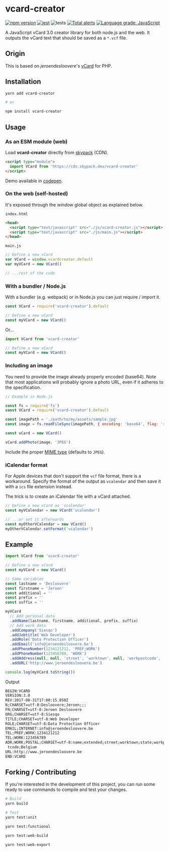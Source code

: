# vcard-creator

[![npm version](https://badge.fury.io/js/vcard-creator.svg)](https://badge.fury.io/js/vcard-creator)
[![jest](https://jestjs.io/img/jest-badge.svg)](https://github.com/facebook/jest)
![tests](https://github.com/joaocarmo/vcard-creator/workflows/Tests/badge.svg)
[![Total alerts](https://img.shields.io/lgtm/alerts/g/joaocarmo/vcard-creator.svg?logo=lgtm&logoWidth=18)](https://lgtm.com/projects/g/joaocarmo/vcard-creator/alerts/)
[![Language grade: JavaScript](https://img.shields.io/lgtm/grade/javascript/g/joaocarmo/vcard-creator.svg?logo=lgtm&logoWidth=18)](https://lgtm.com/projects/g/joaocarmo/vcard-creator/context:javascript)

A JavaScript vCard 3.0 creator library for both node.js and the web.
It outputs the vCard text that should be saved as a `*.vcf` file.

## Origin

This is based on _jeroendesloovere_'s [vCard][jeroendesloovere] for PHP.

## Installation

```sh
yarn add vcard-creator

# or

npm install vcard-creator
```

## Usage

### As an ESM module (web)

Load **vcard-creator** directly from [skypack][skypack] (CDN).

```html
<script type="module">
  import VCard from 'https://cdn.skypack.dev/vcard-creator'
</script>
```

Demo available in [codepen][codepen].

### On the web (self-hosted)

It's exposed through the _window_ global object as explained below.

`index.html`

```html
<head>
  <script type="text/javascript" src="./js/vcard-creator.js"></script>
  <script type="text/javascript" src="./js/main.js"></script>
</head>
```

`main.js`

```js
// Define a new vCard
var VCard = window.vcardcreator.default
var myVCard = new VCard()

// ...rest of the code
```

### With a bundler / Node.js

With a bundler (e.g. webpack) or in Node.js you can just require / import it.

```js
const VCard = require('vcard-creator').default

// Define a new vCard
const myVCard = new VCard()
```

Or...

```js
import VCard from 'vcard-creator'

// Define a new vCard
const myVCard = new VCard()
```

### Including an image

You need to provide the image already properly encoded (base64). Note that most
applications will probably ignore a photo URL, even if it adheres to the
specification.

```js
// Example in Node.js

const fs = require('fs')
const VCard = require('vcard-creator').default

const imagePath = './path/to/my/assets/sample.jpg'
const image = fs.readFileSync(imagePath, { encoding: 'base64', flag: 'r' })

const vCard = new VCard()

vCard.addPhoto(image, 'JPEG')
```

Include the proper [MIME type][mime-types] (defaults to `JPEG`).

### iCalendar format

For Apple devices that don't support the `vcf` file format, there is a
workaround. Specify the format of the output as `vcalendar` and then save it
with a `ics` file extension instead.

The trick is to create an iCalendar file with a vCard attached.

```js
// Define a new vCard as 'vcalendar'
const myVCalendar = new VCard('vcalendar')

// ...or set it afterwards
const myOtherVCalendar = new VCard()
myOtherVCalendar.setFormat('vcalendar')
```

## Example

```js
import VCard from 'vcard-creator'

// Define a new vCard
const myVCard = new VCard()

// Some variables
const lastname = 'Desloovere'
const firstname = 'Jeroen'
const additional = ''
const prefix = ''
const suffix = ''

myVCard
  // Add personal data
  .addName(lastname, firstname, additional, prefix, suffix)
  // Add work data
  .addCompany('Siesqo')
  .addJobtitle('Web Developer')
  .addRole('Data Protection Officer')
  .addEmail('info@jeroendesloovere.be')
  .addPhoneNumber(1234121212, 'PREF;WORK')
  .addPhoneNumber(123456789, 'WORK')
  .addAddress(null, null, 'street', 'worktown', null, 'workpostcode', 'Belgium')
  .addURL('http://www.jeroendesloovere.be')

console.log(myVCard.toString())
```

Output

```txt
BEGIN:VCARD
VERSION:3.0
REV:2017-08-31T17:00:15.850Z
N;CHARSET=utf-8:Desloovere;Jeroen;;;
FN;CHARSET=utf-8:Jeroen Desloovere
ORG;CHARSET=utf-8:Siesqo
TITLE;CHARSET=utf-8:Web Developer
ROLE;CHARSET=utf-8:Data Protection Officer
EMAIL;INTERNET:info@jeroendesloovere.be
TEL;PREF;WORK:1234121212
TEL;WORK:123456789
ADR;WORK;POSTAL;CHARSET=utf-8:name;extended;street;worktown;state;workpos
 tcode;Belgium
URL:http://www.jeroendesloovere.be
END:VCARD
```

## Forking / Contributing

If you're interested in the development of this project, you can run some ready
to use commands to compile and test your changes.

```sh
# Build
yarn build

# Test
yarn test:unit

yarn test:functional

yarn test:web-build

yarn test:web-export
```

<!-- References -->

[codepen]: https://codepen.io/joaocarmo/pen/PozdprL
[jeroendesloovere]: https://github.com/jeroendesloovere/vcard
[mime-types]: https://www.iana.org/assignments/media-types/media-types.xhtml#image
[skypack]: https://skypack.dev
